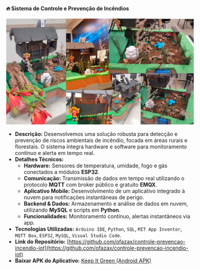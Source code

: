 #### 🔥 Sistema de Controle e Prevenção de Incêndios
[![Protótipo do Sistema de Incêndio](https://github.com/ofazax/controle-prevencao-incendio-iot/blob/main/images/2.png?raw=true)](https://github.com/ofazax/controle-prevencao-incendio-iot/blob/main/app_inventor/Keep_It_Green_BrokerEMQX.apk)
* **Descrição:** Desenvolvemos uma solução robusta para detecção e prevenção de riscos ambientais de incêndio, focada em áreas rurais e florestais. O sistema integra hardware e software para monitoramento contínuo e alerta em tempo real.
* **Detalhes Técnicos:**
    * **Hardware:** Sensores de temperatura, umidade, fogo e gás conectados a módulos **ESP32**.
    * **Comunicação:** Transmissão de dados em tempo real utilizando o protocolo **MQTT** com broker público e gratuito **EMQX**.
    * **Aplicativo Mobile:** Desenvolvimento de um aplicativo integrado à nuvem para notificações instantâneas de perigo.
    * **Backend & Dados:** Armazenamento e análise de dados em nuvem, utilizando **MySQL** e scripts em **Python**.
    * **Funcionalidades:** Monitoramento contínuo, alertas instantâneos via app.
* **Tecnologias Utilizadas:** `Arduino IDE`, `Python`, `SQL`, `MIT App Inventor`, `MQTT Box`, `ESP32`, `MySQL`, `Visual Studio Code`.
* **Link do Repositório:** [https://github.com/ofazax/controle-prevencao-incendio-iot](https://github.com/ofazax/controle-prevencao-incendio-iot)
* **Baixar APK do Aplicativo:** [Keep It Green (Android APK)](https://github.com/ofazax/controle-prevencao-incendio-iot/blob/main/app_inventor/Keep_It_Green_BrokerEMQX.apk?raw=true)
